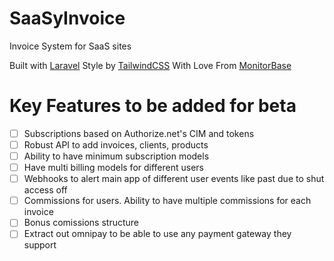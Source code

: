 # SaaSyInvoice
Invoice System for SaaS sites

Built with [Laravel](https://laravel.com/)
Style by [TailwindCSS](https://tailwindcss.com/)
With Love From [MonitorBase](https://monitorbase.com)

# Key Features to be added for beta

- [ ] Subscriptions based on Authorize.net's CIM and tokens
- [ ] Robust API to add invoices, clients, products
- [ ] Ability to have minimum subscription models
- [ ] Have multi billing models for different users
- [ ] Webhooks to alert main app of different user events like past due to shut access off
- [ ] Commissions for users. Ability to have multiple commissions for each invoice
- [ ] Bonus comissions structure
- [ ] Extract out omnipay to be able to use any payment gateway they support
